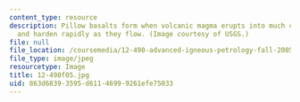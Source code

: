 ```yaml
---
content_type: resource
description: Pillow basalts form when volcanic magma erupts into much cooler air/water
  and harden rapidly as they flow. (Image courtesy of USGS.)
file: null
file_location: /coursemedia/12-490-advanced-igneous-petrology-fall-2005/863d68393595d61146999261efe75033_12-490f05.jpg
file_type: image/jpeg
resourcetype: Image
title: 12-490f05.jpg
uid: 863d6839-3595-d611-4699-9261efe75033
---
```

